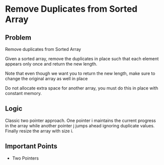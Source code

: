 # Remove Duplicates from Sorted Array

## Problem

Remove duplicates from Sorted Array

Given a sorted array, remove the duplicates in place such that each element appears only once and return the new length.

Note that even though we want you to return the new length, make sure to change the original array as well in place

Do not allocate extra space for another array, you must do this in place with constant memory.

## Logic

Classic two pointer approach. One pointer i maintains the current progress in the array while another pointer j jumps ahead ignoring duplicate values. Finally resize the array with size i.

## Important Points

- Two Pointers
